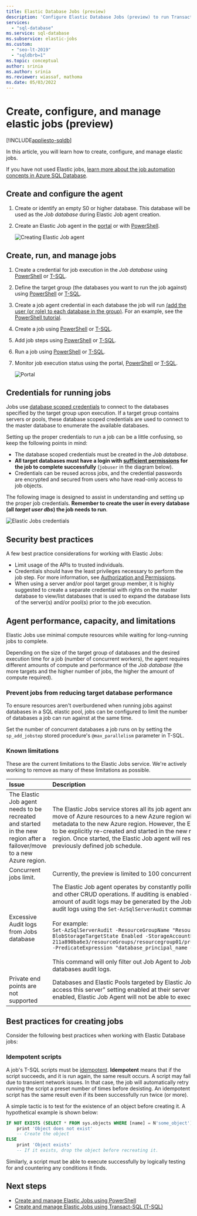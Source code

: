 ```yaml
---
title: Elastic Database Jobs (preview)
description: 'Configure Elastic Database Jobs (preview) to run Transact-SQL (T-SQL) scripts across a set of one or more databases in Azure SQL Database'
services:
  - "sql-database"
ms.service: sql-database
ms.subservice: elastic-jobs
ms.custom:
  - "seo-lt-2019"
  - "sqldbrb=1"
ms.topic: conceptual
author: srinia
ms.author: srinia
ms.reviewer: wiassaf, mathoma
ms.date: 05/03/2022
---
```

# Create, configure, and manage elastic jobs (preview)
[!INCLUDE[appliesto-sqldb](../includes/appliesto-sqldb.md)]

In this article, you will learn how to create, configure, and manage elastic jobs.

If you have not used Elastic jobs, [learn more about the job automation concepts in Azure SQL Database](job-automation-overview.md).

## Create and configure the agent

1. Create or identify an empty S0 or higher database. This database will be used as the *Job database* during Elastic Job agent creation.
2. Create an Elastic Job agent in the [portal](https://portal.azure.com/#create/Microsoft.SQLElasticJobAgent) or with [PowerShell](elastic-jobs-powershell-create.md#create-the-elastic-job-agent).

   ![Creating Elastic Job agent](./media/elastic-jobs-overview/create-elastic-job-agent.png)

## Create, run, and manage jobs

1. Create a credential for job execution in the *Job database* using [PowerShell](elastic-jobs-powershell-create.md) or [T-SQL](elastic-jobs-tsql-create-manage.md#create-a-credential-for-job-execution).
2. Define the target group (the databases you want to run the job against) using [PowerShell](elastic-jobs-powershell-create.md) or [T-SQL](elastic-jobs-tsql-create-manage.md#create-a-target-group-servers).
3. Create a job agent credential in each database the job will run [(add the user (or role) to each database in the group)](logins-create-manage.md). For an example, see the [PowerShell tutorial](elastic-jobs-powershell-create.md).
4. Create a job using [PowerShell](elastic-jobs-powershell-create.md) or [T-SQL](elastic-jobs-tsql-create-manage.md#deploy-new-schema-to-many-databases).
5. Add job steps using [PowerShell](elastic-jobs-powershell-create.md) or [T-SQL](elastic-jobs-tsql-create-manage.md#deploy-new-schema-to-many-databases).
6. Run a job using [PowerShell](elastic-jobs-powershell-create.md#run-the-job) or [T-SQL](elastic-jobs-tsql-create-manage.md#begin-unplanned-execution-of-a-job).
7. Monitor job execution status using the portal, [PowerShell](elastic-jobs-powershell-create.md#monitor-status-of-job-executions) or [T-SQL](elastic-jobs-tsql-create-manage.md#monitor-job-execution-status).

   ![Portal](./media/elastic-jobs-overview/elastic-job-executions-overview.png)

## Credentials for running jobs

Jobs use [database scoped credentials](/sql/t-sql/statements/create-database-scoped-credential-transact-sql) to connect to the databases specified by the target group upon execution. If a target group contains servers or pools, these database scoped credentials are used to connect to the master database to enumerate the available databases.

Setting up the proper credentials to run a job can be a little confusing, so keep the following points in mind:

- The database scoped credentials must be created in the *Job database*.
- **All target databases must have a login with [sufficient permissions](/sql/relational-databases/security/permissions-database-engine) for the job to complete successfully** (`jobuser` in the diagram below).
- Credentials can be reused across jobs, and the credential passwords are encrypted and secured from users who have read-only access to job objects.

The following image is designed to assist in understanding and setting up the proper job credentials. **Remember to create the user in every database (all *target user dbs*) the job needs to run**.

![Elastic Jobs credentials](./media/elastic-jobs-overview/job-credentials.png)

## Security best practices

A few best practice considerations for working with Elastic Jobs:

- Limit usage of the APIs to trusted individuals.
- Credentials should have the least privileges necessary to perform the job step. For more information, see [Authorization and Permissions](/dotnet/framework/data/adonet/sql/authorization-and-permissions-in-sql-server).
- When using a server and/or pool target group member, it is highly suggested to create a separate credential with rights on the master database to view/list databases that is used to expand the database lists of the server(s) and/or pool(s) prior to the job execution.

## Agent performance, capacity, and limitations

Elastic Jobs use minimal compute resources while waiting for long-running jobs to complete.

Depending on the size of the target group of databases and the desired execution time for a job (number of concurrent workers), the agent requires different amounts of compute and performance of the *Job database* (the more targets and the higher number of jobs, the higher the amount of compute required).

### Prevent jobs from reducing target database performance

To ensure resources aren't overburdened when running jobs against databases in a SQL elastic pool, jobs can be configured to limit the number of databases a job can run against at the same time.

Set the number of concurrent databases a job runs on by setting the `sp_add_jobstep` stored procedure's `@max_parallelism` parameter in T-SQL.


### Known limitations

These are the current limitations to the Elastic Jobs service.  We're actively working to remove as many of these limitations as possible.

| Issue | Description |
| :---- | :--------- |
| The Elastic Job agent needs to be recreated and started in the new region after a failover/move to a new Azure region. | The Elastic Jobs service stores all its job agent and job metadata in the jobs database. Any failover or move of Azure resources to a new Azure region will also move the jobs database, job agent and jobs metadata to the new Azure region. However, the Elastic Job agent is a compute only resource and needs to be explicitly re-created and started in the new region before jobs will start executing again in the new region. Once started, the Elastic Job agent will resume executing jobs in the new region as per the previously defined job schedule. |
| Concurrent jobs limit. | Currently, the preview is limited to 100 concurrent jobs. |
| Excessive Audit logs from Jobs database | The Elastic Job agent operates by constantly polling the Job database to check for the arrival of new jobs and other CRUD operations. If auditing is enabled on the server that houses a Jobs database, a large amount of audit logs may be generated by the Jobs database. This can be mitigated by filtering out these audit logs using the `Set-AzSqlServerAudit` command with a predicate expression.<BR/><BR/>For example:<BR/> `Set-AzSqlServerAudit -ResourceGroupName "ResourceGroup01" -ServerName "Server01" -BlobStorageTargetState Enabled -StorageAccountResourceId "/subscriptions/7fe3301d-31d3-4668-af5e-211a890ba6e3/resourceGroups/resourcegroup01/providers/Microsoft.Storage/storageAccounts/mystorage" -PredicateExpression "database_principal_name <> '##MS_JobAccount##'"`<BR/><BR/>This command will only filter out Job Agent to Jobs database audit logs, not Job Agent to any target databases audit logs.|
| Private end points are not supported | Databases and Elastic Pools targeted by Elastic Jobs should have "Allow Azure Services and resources to access this server" setting enabled at their server level in the current preview. If this setting is not enabled, Elastic Job Agent will not be able to execute jobs at those targets.|

## Best practices for creating jobs

Consider the following best practices when working with Elastic Database jobs:

### Idempotent scripts
A job's T-SQL scripts must be [idempotent](https://en.wikipedia.org/wiki/Idempotence). **Idempotent** means that if the script succeeds, and it is run again, the same result occurs. A script may fail due to transient network issues. In that case, the job will automatically retry running the script a preset number of times before desisting. An idempotent script has the same result even if its been successfully run twice (or more).

A simple tactic is to test for the existence of an object before creating it. A hypothetical example is shown below:

```sql
IF NOT EXISTS (SELECT * FROM sys.objects WHERE [name] = N'some_object')
    print 'Object does not exist'
    -- Create the object
ELSE
    print 'Object exists'
    -- If it exists, drop the object before recreating it.
```

Similarly, a script must be able to execute successfully by logically testing for and countering any conditions it finds.

## Next steps

- [Create and manage Elastic Jobs using PowerShell](elastic-jobs-powershell-create.md)
- [Create and manage Elastic Jobs using Transact-SQL (T-SQL)](elastic-jobs-tsql-create-manage.md)
